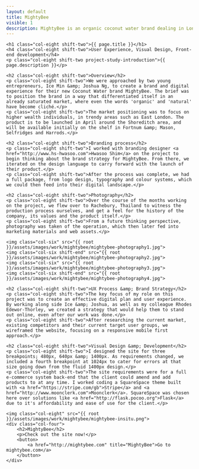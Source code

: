 ```yaml
---
layout: default
title: MightyBee
visible: 1
description: MightyBee is an organic coconut water brand dealing in London.
---
```


<div id="project-page" class="mb-banner banner"><div class="heading-section"></div></div>

<div class="wrapper project-wrapper">

	<h1 class="col-eight shift-two">{{ page.title }}</h1>
	<h4 class="col-eight shift-two">User Experience, Visual Design, Front-end development</h4>
	<p class="col-eight shift-two project-study-introduction">{{ page.description }}</p>

	<h2 class="col-eight shift-two">Overview</h2>
	<p class="col-eight shift-two">We were approached by two young entrepreneurs, Ice Min &amp; Joshua Ng, to create a brand and digital experience for their new Coconut Water brand MightyBee. The brief was to position the brand in a way that differentiated itself in an already saturated market, where even the words 'organic' and 'natural' have become cliché.</p>
	<p class="col-eight shift-two">The market positioning was to focus on higher wealth individuals, in trendy areas such as East London. The product is to be launched in April around the Shoreditch area, and will be available initially on the shelf in Fortnum &amp; Mason, Selfridges and Harrods.</p>

	<h2 class="col-eight shift-two">Branding process</h2>
	<p class="col-eight shift-two">I worked with branding designer <a href="http://www.hs-hwasoo.com">Hwasoo Shim</a> on the project to begin thinking about the brand strategy for MightyBee. From there, we iterated on the design language to carry forward with the launch of their product.</p>
	<p class="col-eight shift-two">After the process was complete, we had a full package, from logo design, typography and colour systems, which we could then feed into their digital landscape.</p>

	<h2 class="col-eight shift-two">Photography</h2>
	<p class="col-eight shift-two">Over the course of the months working on the project, we flew over to Rachebury, Thailand to witness the production process ourselves, and get a feel for the history of the company, its values and the product itself.</p>
	<p class="col-eight shift-two">From a future thinking perspective, photography was taken of the operation, which then later fed into marketing materials and web assets.</p>

	<img class="col-six" src="{{ root }}/assets/images/work/mightybee/mightybee-photography1.jpg">
	<img class="col-six shift-end" src="{{ root }}/assets/images/work/mightybee/mightybee-photography2.jpg">
	<img class="col-six" src="{{ root }}/assets/images/work/mightybee/mightybee-photography3.jpg">
	<img class="col-six shift-end" src="{{ root }}/assets/images/work/mightybee/mightybee-photography4.jpg">

	<h2 class="col-eight shift-two">UX Process &amp; Brand Strategy</h2>
	<p class="col-eight shift-two">The key focus of my role on this project was to create an effective digital plan and user experience. By working along side Ice &amp; Joshua, as well as my colleague Rhodes Edewor-Thorley, we created a strategy that would help them to stand out online, even after our work was done.</p>
	<p class="col-eight shift-two">After researching the current market, existing competitors and their current target user groups, we wireframed the website, focusing on a responsive mobile first approach.</p>

	<h2 class="col-eight shift-two">Visual Design &amp; Development</h2>
	<p class="col-eight shift-two">I designed the site for three breakpoints; 480px, 640px &amp; 1400px. As requirements changed, we included a fourth breakpoint at 1024px to cater for errors at that size going down from the fluid 1400px design.</p>
	<p class="col-eight shift-two">The site requirements were for a full e-commerce system back-end that the client could amend and add products to at any time. I worked coding a SquareSpace theme built with <a href="https://stripe.com/gb">Stripe</a> and <a href="http://www.moonclerk.com">Moonclerk</a>. SquareSpace was chosen here over solutions like <a href="http://flask.pocoo.org">Flask</a> due to it's affordability and ease of use for the client.</p>

	<img class="col-eight" src="{{ root }}/assets/images/work/mightybee/mightybee-insitu.png">
	<div class="col-four">
		<h2>MightyBee</h2>
		<p>Check out the site now!</p>
		<button>
			<a href="http://mightybee.com" title="MightyBee">Go to mightybee.com</a>
		</button>
	</div>

</div>